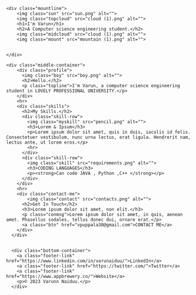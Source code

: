 <!DOCTYPE html>
<html lang="en">
<head>
    <meta charset="UTF-8">
    <meta name="viewport" content="width=device-width, initial-scale=1.0">
    <title>VARUN</title>
    <link rel="stylesheet" href="CSS\style.css">
    <link rel="icon" href="favicon.ico">
    <link rel="preconnect" href="https://fonts.googleapis.com">
    <link rel="preconnect" href="https://fonts.googleapis.com">
    <link rel="preconnect" href="https://fonts.gstatic.com" crossorigin>
    <link href="https://fonts.googleapis.com/css2?family=Montserrat:wght@500&family=Sacramento&display=swap" rel="stylesheet">
</head>
<body>
    
    <div class="mountline">
        <img class="sun" src="sun.png" alt="">
        <img class="topcloud" src="cloud (1).png" alt="">
        <h1>I'm Varun</h1>
        <h2>A Computer science engineering student.</h2>
        <img class="midcloud" src="cloud (1).png" alt="">
        <img class="mount" src="mountain (1).png" alt="">
        
        
    </div>

    <div class="middle-container">
        <div class="profile">
          <img class="boy" src="boy.png" alt="">
          <h2>Hello.</h2>
          <p class="topline">I'm Varun, a computer science engineering student in LOVELY PROFESSIONAL UNIVERSITY.</p>
        </div>
        <hr>
        <div class="skills">
          <h2>My Skills.</h2>
          <div class="skill-row">
            <img class="myskill" src="pencil.png" alt="">
            <h3>Lorem & Ipsum</h3>
            <p>Lorem ipsum dolor sit amet, quis in duis, iaculis id felis. Consectetuer vestibulum, nunc urna lectus, erat ligula. Hendrerit nam, lectus ante, ut lorem eros.</p>
            <hr>
          </div>
          <div class="skill-row">
            <img class="skill" src="requirements.png" alt="">
            <h3>CODING LANGUAGES</h3>
            <p><strong>Can code JAVA , Python ,C++ </strong></p>
          </div>
        </div>
        <hr>
        <div class="contact-me">
            <img class="contact" src="contacts.png" alt="">
          <h2>Get In Touch</h2>
          <h3>Lorem ipsum dolor sit amet, non elit.</h3>
          <p class="conmsg">Lorem ipsum dolor sit amet, in quis, aenean amet. Phasellus sodales, tellus donec dui, ornare erat.</p>
          <a class="btn" href="vpuppala38@gmail.com">CONTACT ME</a>
        </div>
      </div>
      
      
      <div class="bottom-container">
        <a class="footer-link" href="https://www.linkedin.com/in/varunaiduu/">LinkedIn</a>
        <a class="footer-link" href="https://twitter.com/">Twitter</a>
        <a class="footer-link" href="https://www.appbrewery.co/">Website</a>
        <p>© 2023 Varunn Naiduu.</p>
      </div>
      
    
</body>
</html>
